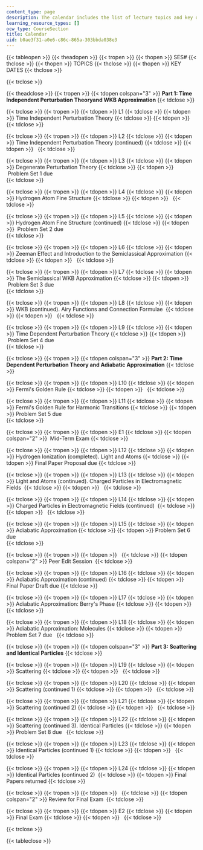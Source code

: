 ```yaml
---
content_type: page
description: The calendar includes the list of lecture topics and key dates.
learning_resource_types: []
ocw_type: CourseSection
title: Calendar
uid: b0ae3f31-a0e6-c86c-865a-303bbda038e3
---
```


{{< tableopen >}}
{{< theadopen >}}
{{< tropen >}}
{{< thopen >}}
SES#
{{< thclose >}}
{{< thopen >}}
TOPICS
{{< thclose >}}
{{< thopen >}}
KEY DATES
{{< thclose >}}

{{< trclose >}}

{{< theadclose >}}
{{< tropen >}}
{{< tdopen colspan="3" >}}
**Part 1: Time Independent Perturbation Theoryand WKB Approximation**
{{< tdclose >}}

{{< trclose >}}
{{< tropen >}}
{{< tdopen >}}
L1
{{< tdclose >}}
{{< tdopen >}}
Time Independent Perturbation Theory
{{< tdclose >}}
{{< tdopen >}}
 
{{< tdclose >}}

{{< trclose >}}
{{< tropen >}}
{{< tdopen >}}
L2
{{< tdclose >}}
{{< tdopen >}}
Time Independent Perturbation Theory (continued)
{{< tdclose >}}
{{< tdopen >}}
 
{{< tdclose >}}

{{< trclose >}}
{{< tropen >}}
{{< tdopen >}}
L3
{{< tdclose >}}
{{< tdopen >}}
Degenerate Perturbation Theory
{{< tdclose >}}
{{< tdopen >}}
 ﻿Problem Set 1 due  
{{< tdclose >}}

{{< trclose >}}
{{< tropen >}}
{{< tdopen >}}
L4
{{< tdclose >}}
{{< tdopen >}}
Hydrogen Atom Fine Structure
{{< tdclose >}}
{{< tdopen >}}
 
{{< tdclose >}}

{{< trclose >}}
{{< tropen >}}
{{< tdopen >}}
L5
{{< tdclose >}}
{{< tdopen >}}
Hydrogen Atom Fine Structure (continued)
{{< tdclose >}}
{{< tdopen >}}
 ﻿Problem Set 2 due  
{{< tdclose >}}

{{< trclose >}}
{{< tropen >}}
{{< tdopen >}}
L6
{{< tdclose >}}
{{< tdopen >}}
Zeeman Effect and Introduction to the Semiclassical Approximation
{{< tdclose >}}
{{< tdopen >}}
 
{{< tdclose >}}

{{< trclose >}}
{{< tropen >}}
{{< tdopen >}}
L7
{{< tdclose >}}
{{< tdopen >}}
The Semiclassical WKB Approximation
{{< tdclose >}}
{{< tdopen >}}
 ﻿Problem Set 3 due  
{{< tdclose >}}

{{< trclose >}}
{{< tropen >}}
{{< tdopen >}}
L8
{{< tdclose >}}
{{< tdopen >}}
WKB (continued). Airy Functions and Connection Formulae 
{{< tdclose >}}
{{< tdopen >}}
 
{{< tdclose >}}

{{< trclose >}}
{{< tropen >}}
{{< tdopen >}}
L9
{{< tdclose >}}
{{< tdopen >}}
Time Dependent Perturbation Theory
{{< tdclose >}}
{{< tdopen >}}
 ﻿Problem Set 4 due  
{{< tdclose >}}

{{< trclose >}}
{{< tropen >}}
{{< tdopen colspan="3" >}}
**Part 2: Time Dependent Perturbation Theory and Adiabatic Approximation**
{{< tdclose >}}

{{< trclose >}}
{{< tropen >}}
{{< tdopen >}}
L10
{{< tdclose >}}
{{< tdopen >}}
Fermi's Golden Rule
{{< tdclose >}}
{{< tdopen >}}
 
{{< tdclose >}}

{{< trclose >}}
{{< tropen >}}
{{< tdopen >}}
L11
{{< tdclose >}}
{{< tdopen >}}
Fermi's Golden Rule for Harmonic Transitions
{{< tdclose >}}
{{< tdopen >}}
﻿Problem Set 5 due  
{{< tdclose >}}

{{< trclose >}}
{{< tropen >}}
{{< tdopen >}}
E1
{{< tdclose >}}
{{< tdopen colspan="2" >}}
 Mid-Term Exam
{{< tdclose >}}

{{< trclose >}}
{{< tropen >}}
{{< tdopen >}}
L12
{{< tdclose >}}
{{< tdopen >}}
Hydrogen Ionization (completed). Light and Atoms
{{< tdclose >}}
{{< tdopen >}}
Final Paper Proposal due
{{< tdclose >}}

{{< trclose >}}
{{< tropen >}}
{{< tdopen >}}
L13
{{< tdclose >}}
{{< tdopen >}}
Light and Atoms (continued). Charged Particles in Electromagnetic Fields 
{{< tdclose >}}
{{< tdopen >}}
 
{{< tdclose >}}

{{< trclose >}}
{{< tropen >}}
{{< tdopen >}}
L14
{{< tdclose >}}
{{< tdopen >}}
Charged Particles in Electromagnetic Fields (continued) 
{{< tdclose >}}
{{< tdopen >}}
 
{{< tdclose >}}

{{< trclose >}}
{{< tropen >}}
{{< tdopen >}}
L15
{{< tdclose >}}
{{< tdopen >}}
Adiabatic Approximation
{{< tdclose >}}
{{< tdopen >}}
﻿Problem Set 6 due  
{{< tdclose >}}

{{< trclose >}}
{{< tropen >}}
{{< tdopen >}}
 
{{< tdclose >}}
{{< tdopen colspan="2" >}}
Peer Edit Session 
{{< tdclose >}}

{{< trclose >}}
{{< tropen >}}
{{< tdopen >}}
L16
{{< tdclose >}}
{{< tdopen >}}
Adiabatic Approximation (continued)
{{< tdclose >}}
{{< tdopen >}}
Final Paper Draft due
{{< tdclose >}}

{{< trclose >}}
{{< tropen >}}
{{< tdopen >}}
L17
{{< tdclose >}}
{{< tdopen >}}
Adiabatic Approximation: Berry's Phase
{{< tdclose >}}
{{< tdopen >}}
 
{{< tdclose >}}

{{< trclose >}}
{{< tropen >}}
{{< tdopen >}}
L18
{{< tdclose >}}
{{< tdopen >}}
Adiabatic Approximation: Molecules
{{< tdclose >}}
{{< tdopen >}}
﻿Problem Set 7 due   
{{< tdclose >}}

{{< trclose >}}
{{< tropen >}}
{{< tdopen colspan="3" >}}
**Part 3: Scattering and Identical Particles**
{{< tdclose >}}

{{< trclose >}}
{{< tropen >}}
{{< tdopen >}}
L19
{{< tdclose >}}
{{< tdopen >}}
Scattering
{{< tdclose >}}
{{< tdopen >}}
 
{{< tdclose >}}

{{< trclose >}}
{{< tropen >}}
{{< tdopen >}}
L20
{{< tdclose >}}
{{< tdopen >}}
Scattering (continued 1)
{{< tdclose >}}
{{< tdopen >}}
 
{{< tdclose >}}

{{< trclose >}}
{{< tropen >}}
{{< tdopen >}}
L21
{{< tdclose >}}
{{< tdopen >}}
Scattering (continued 2)
{{< tdclose >}}
{{< tdopen >}}
 
{{< tdclose >}}

{{< trclose >}}
{{< tropen >}}
{{< tdopen >}}
L22
{{< tdclose >}}
{{< tdopen >}}
Scattering (continued 3). Identical Particles
{{< tdclose >}}
{{< tdopen >}}
﻿Problem Set 8 due   
{{< tdclose >}}

{{< trclose >}}
{{< tropen >}}
{{< tdopen >}}
L23
{{< tdclose >}}
{{< tdopen >}}
Identical Particles (continued 1)
{{< tdclose >}}
{{< tdopen >}}
 
{{< tdclose >}}

{{< trclose >}}
{{< tropen >}}
{{< tdopen >}}
L24
{{< tdclose >}}
{{< tdopen >}}
Identical Particles (continued 2) 
{{< tdclose >}}
{{< tdopen >}}
Final Papers returned
{{< tdclose >}}

{{< trclose >}}
{{< tropen >}}
{{< tdopen >}}
 
{{< tdclose >}}
{{< tdopen colspan="2" >}}
Review for Final Exam 
{{< tdclose >}}

{{< trclose >}}
{{< tropen >}}
{{< tdopen >}}
E2
{{< tdclose >}}
{{< tdopen >}}
Final Exam
{{< tdclose >}}
{{< tdopen >}}
 
{{< tdclose >}}

{{< trclose >}}

{{< tableclose >}}